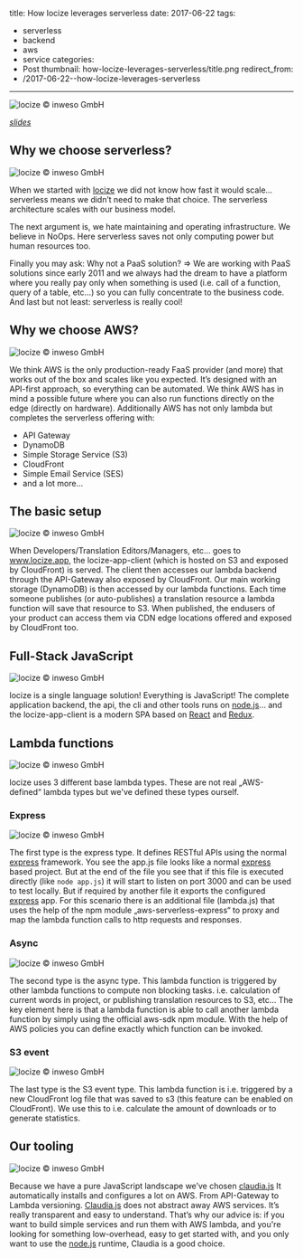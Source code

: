 title: How locize leverages serverless
date: 2017-06-22
tags:
  - serverless
  - backend
  - aws
  - service
categories:
  - Post
thumbnail: how-locize-leverages-serverless/title.png
redirect_from:
- /2017-06-22--how-locize-leverages-serverless
---

![](title.png "locize © inweso GmbH")

_[slides](https://www.slideshare.net/adrai/locize-tech-talk)_

## Why we choose serverless?

![](why.png "locize © inweso GmbH")

When we started with [locize](http://www.locize.com) we did not know how fast it would scale… serverless means we didn’t need to make that choice. The serverless architecture scales with our business model.

The next argument is, we hate maintaining and operating infrastructure. We believe in NoOps. Here serverless saves not only computing power but human resources too.

Finally you may ask: Why not a PaaS solution? => We are working with PaaS solutions since early 2011 and we always had the dream to have a platform where you really pay only when something is used (i.e. call of a function, query of a table, etc…) so you can fully concentrate to the business code.
And last but not least: serverless is really cool!


## Why we choose AWS?

![](why_aws.png "locize © inweso GmbH")

We think AWS is the only production-ready FaaS provider (and more) that works out of the box and scales like you expected. It’s designed with an API-first approach, so everything can be automated.
We think AWS has in mind a possible future where you can also run functions directly on the edge (directly on hardware).
Additionally AWS has not only lambda but completes the serverless offering with:

- API Gateway
- DynamoDB
- Simple Storage Service (S3)
- CloudFront
- Simple Email Service (SES)
- and a lot more...


## The basic setup

![](setup.png "locize © inweso GmbH")

When Developers/Translation Editors/Managers, etc… goes to www.locize.app, the locize-app-client (which is hosted on S3 and exposed by CloudFront) is served. The client then accesses our lambda backend through the API-Gateway also exposed by CloudFront. Our main working storage (DynamoDB) is then accessed by our lambda functions.
Each time someone publishes (or auto-publishes) a translation resource a lambda function will save that resource to S3. When published, the endusers of your product can access them via CDN edge locations offered and exposed by CloudFront too.


## Full-Stack JavaScript

![](full_js.png "locize © inweso GmbH")

locize is a single language solution! Everything is JavaScript!
The complete application backend, the api, the cli and other tools runs on [node.js](https://nodejs.org)… and the locize-app-client is a modern SPA based on [React](https://facebook.github.io/react/) and [Redux](http://redux.js.org/).


## Lambda functions

![](types.png "locize © inweso GmbH")

locize uses 3 different base lambda types.
These are not real „AWS-defined“ lambda types but we've defined these types ourself.

### Express

![](express.png "locize © inweso GmbH")

The first type is the express type.
It defines RESTful APIs using the normal [express](http://expressjs.com/) framework.
You see the app.js file looks like a normal [express](http://expressjs.com/)  based project.
But at the end of the file you see that if this file is executed directly (like `node app.js`) it will start to listen on port 3000 and can be used to test locally.
But if required by another file it exports the configured [express](http://expressjs.com/) app.
For this scenario there is an additional file (lambda.js) that uses the help of the npm module „aws-serverless-express“ to proxy and map the lambda function calls to http requests and responses. 

### Async

![](async.png "locize © inweso GmbH")

The second type is the async type.
This lambda function is triggered by other lambda functions to compute non blocking tasks. i.e. calculation of current words in project, or publishing translation resources to S3, etc…
The key element here is that a lambda function is able to call another lambda function by simply using the official aws-sdk npm module.
With the help of AWS policies you can define exactly which function can be invoked.

### S3 event

![](s3.png "locize © inweso GmbH")

The last type is the S3 event type.
This lambda function is i.e. triggered by a new CloudFront log file that was saved to s3 (this feature can be enabled on CloudFront).
We use this to i.e. calculate the amount of downloads or to generate statistics.

## Our tooling

![](claudia.png "locize © inweso GmbH")

Because we have a pure JavaScript landscape we’ve chosen [claudia.js](https://claudiajs.com/)
It automatically installs and configures a lot on AWS. From API-Gateway to Lambda versioning.
[Claudia.js](https://claudiajs.com/) does not abstract away AWS services. It’s really transparent and easy to understand.
That’s why our advice is: if you want to build simple services and run them with AWS lambda, and you're looking for something low-overhead, easy to get started with, and you only want to use the [node.js](https://nodejs.org) runtime, Claudia is a good choice.

